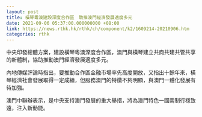 ```yaml
---
layout: post
title: 橫琴粵澳建設深度合作區　助推澳門經濟發展適度多元
date: 2021-09-06 05:37:00.000000000 +08:00
link: https://news.rthk.hk/rthk/ch/component/k2/1609214-20210906.htm
categories: rthk
---
```


中央印發總體方案，建設橫琴粵澳深度合作區，澳門與橫琴建立共商共建共管共享的新體制，協助推動澳門經濟發展適度多元。

內地傳媒評論時指出，要推動合作區金融市場率先高度開放，又指出十餘年來，橫琴經濟社會發展取得一定成績，但服務澳門的特徵不夠明顯，與澳門一體化發展有待加強。

澳門中聯辦表示，是中央支持澳門發展的重大舉措，將為澳門特色一國兩制行穩致遠，注入新動能。
